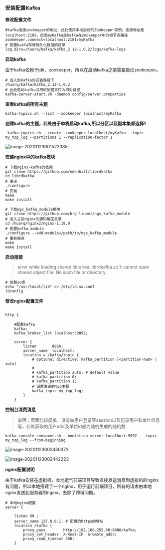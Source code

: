 ### 安装配置Kafka



**修改配置文件**

```
#kafka连接zookeeper的地址，此处使用本地启动的Zookeeper实例，连接地址是localhost:2181，后面myKafka是kafka在zookeeper中的根节点路径
zookeeper.connect=localhost:2181/myKafka
# 配置kakfa存储持久化数据的目录
log.dirs=/huorq/kafka/kafka_2.12-1.0.2/logs/kafka-logs
```



**启动kafka**

由于kafka依赖于jdk、zookeeper，所以在启动kafka之前需要启动zookeeper。

```
# 进入到kafka的安装路径下
/huorq/kafka/kafka_2.12-1.0.2
# 此处启动kafka引用的配置文件为相对路径
kafka-server-start.sh -daemon config/server.properties
```



**查看kafka的所有主题**

```
kafka-topics.sh --list --zookeeper localhost/myKafka
```



**创建kafka的主题，此处由于单机启动kafka,所以分区以及副本集都选择1**

```
 kafka-topics.sh --create -zookeeper localhost/myKafka --topic my_top_log --partitions 1 --replication-factor 1
```

![image-20201123001522335](C:\Users\myang\AppData\Roaming\Typora\typora-user-images\image-20201123001522335.png)



**安装nginx中的kafka模块**

```
# 下载nginx-kafka的依赖
git clone https://github.com/edenhill/librdkafka
cd librdkafka
# 编译
./configure
# 安装
make
make install

# 下载ngx_kafka_module模块
git clone https://github.com/brg-liuwei/ngx_kafka_module
# 进入之前nginx的源码解压目录
cd /huorq/nginx2/nginx-1.18.0
# 配置kafka_module
./configure --add-module=/path/to/ngx_kafka_module
# 重新编译
make 
make install
```



**启动报错**

> error while loading shared libraries: librdkafka.so.1: cannot open shared object file: No such file or directory 

```
# 加载so库
echo "/usr/local/lib" >> /etc/ld.so.conf
ldconfig
```



**修改nginx配置文件**

```

http {
  
    #配置kafka
    kafka;
    kafka_broker_list localhost:9092;

    server {
        listen       8888;
        server_name  localhost;
        location = /kafka/topic {
            # optional directive: kafka_partition [<partition-num> | auto]
            #
            # kafka_partition auto; # default value
            # kafka_partition 0;
            # kafka_partition 1;
            # 设置发送的top主题
            kafka_topic my_top_log;
        } 
    }
```



**控制台消费消息**

> 说明：页面比较简单，没有做用户登录等session以及记录用户和单位信息等，此处获取的用户id以及单位id都为随机生成的随机数

```
kafka-console-consumer.sh --bootstrap-server localhost:9092  --topic my_top_log --from-beginning
```

![image-20201123002430372](C:\Users\myang\AppData\Roaming\Typora\typora-user-images\image-20201123002430372.png)

![image-20201123002442223](C:\Users\myang\AppData\Roaming\Typora\typora-user-images\image-20201123002442223.png)



**nginx配置说明**

由于kafka安装在虚拟机，本地运气前端项目导致直接发送消息到虚拟机的nginx有问题，所以本地搭建了一个nginx，用于运行前端项目，所有的请求由本地nginx发送到服务器的nginx，去除了跨域问题。

```
# 本地nginx配置
server {
        
	listen 80 ;
	server_name 127.0.0.1; # 配置的https的域名
	location /kafka {
	    proxy_pass        http://192.168.255.50:8888/kafka;
        proxy_set_header  X-Real-IP  $remote_addr;
        proxy_read_timeout 300;
	}
```

